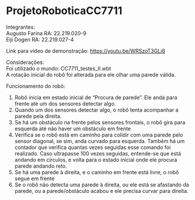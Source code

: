 # ProjetoRoboticaCC7711

Integrantes:<br>
Augusto Farina RA: 22.219.020-9<br>
Eiji Dogen RA: 22.219.027-4

Link para vídeo de demonstração:
https://youtu.be/WRSzoT3GLi8 


Considerações:<br>
Foi utilizado o mundo: CC7711_testes_II.wbt<br>
A rotação inicial do robô foi alterada para ele olhar uma parede válida.

Funcionamento do robô:
1. Robô inicia em estado inicial de “Procura de parede”. Ele anda para frente até um dos sensores detectar algo.
2. Quando um dos sensores detectar algo, o robô tenta acompanhar a parede pela direita.
3. Se há um obstáculo na frente pelos sensores frontais, o robô gira para esquerda até não haver um obstáculo em frente
4. Verifica se o robô está em caminho para colidir com uma parede pelo sensor diagonal, se sim, anda curvado para esquerda. Também há um contador que verifica quantas vezes seguidas esse comando foi realizado. Caso ultrapasse 100 vezes seguidas, entende-se que está andando em circulos, e volta para o estado inicial onde ele procura parede andando reto.
5. Se há uma parede à direita, e o caminho em frente está livre, o robô segue em frente
6. Se o robô não detecta uma parede à direita, ou ele está se afastando da parede, ou a parede/obstáculo acabou e ele precisa curvar para direita.
